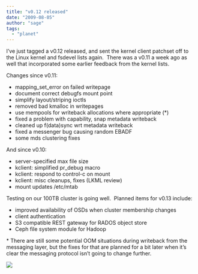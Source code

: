 ```yaml
---
title: "v0.12 released"
date: "2009-08-05"
author: "sage"
tags: 
  - "planet"
---
```


I’ve just tagged a v0.12 released, and sent the kernel client patchset off to the Linux kernel and fsdevel lists again.  There was a v0.11 a week ago as well that incorporated some earlier feedback from the kernel lists.

Changes since v0.11:

- mapping\_set\_error on failed writepage
- document correct debugfs mount point
- simplify layout/striping ioctls
- removed bad kmalloc in writepages
- use mempools for writeback allocations where appropriate (\*)
- fixed a problem with capability, snap metadata writeback
- cleaned up f(data)sync wrt metadata writeback
- fixed a messenger bug causing random EBADF
- some mds clustering fixes

And since v0.10:

- server-specified max file size
- kclient: simplified pr\_debug macro
- kclient: respond to control-c on mount
- kclient: misc cleanups, fixes (LKML review)
- mount updates /etc/mtab

Testing on our 100TB cluster is going well.  Planned items for v0.13 include:

- improved availability of OSDs when cluster membership changes
- client authentication
- S3 compatible REST gateway for RADOS object store
- Ceph file system module for Hadoop

\* There are still some potential OOM situations during writeback from the messaging layer, but the fixes for that are planned for a bit later when it’s clear the messaging protocol isn’t going to change further.

![](http://track.hubspot.com/__ptq.gif?a=268973&k=14&bu=http://ceph.com&r=http://ceph.com/releases/v012-released/&bvt=rss&p=wordpress)
